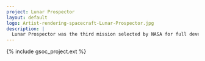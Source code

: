 ```yaml
---
project: Lunar Prospector
layout: default
logo: Artist-rendering-spacecraft-Lunar-Prospector.jpg
description: |
  Lunar Prospector was the third mission selected by NASA for full development and construction as part of the Discovery Program. The 19-month mission was designed for a low polar orbit investigation of the Moon, including mapping of surface composition including polar ice deposits, measurements of magnetic and gravity fields, and study of lunar outgassing events. The mission ended July 31, 1999, when the orbiter was deliberately crashed into a crater near the lunar south pole, after the presence of water ice was successfully detected.
---
```


{% include gsoc_project.ext %}
